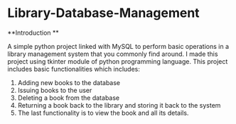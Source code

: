 # Library-Database-Management

**Introduction **

A simple python project linked with MySQL to perform basic operations in a library management system that you commonly find around. I made this project using tkinter module of python programming language. This project includes basic functionalities which includes:
1) Adding new books to the database
2) Issuing books to the user
3) Deleting a book from the database
4) Returning a book back to the library and storing it back to the system
5) The last functionality is to view the book and all its details.


